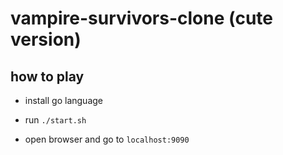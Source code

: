 # vampire-survivors-clone (cute version)

## how to play

- install go language

- run `./start.sh`

- open browser and go to `localhost:9090`
